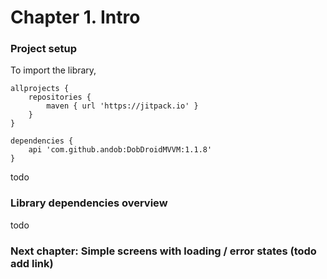# Chapter 1. Intro

### Project setup

To import the library,

```
allprojects {
    repositories {
        maven { url 'https://jitpack.io' }
    }
}
```
```
dependencies {
    api 'com.github.andob:DobDroidMVVM:1.1.8'
}
```

todo

### Library dependencies overview

todo

### Next chapter: Simple screens with loading / error states (todo add link)
